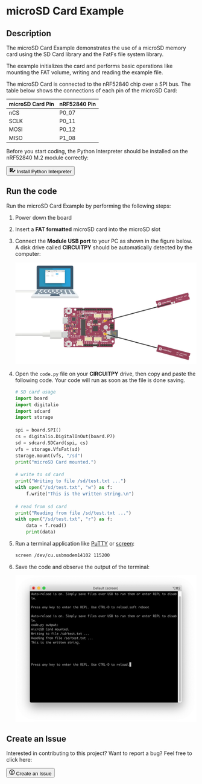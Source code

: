 # microSD Card Example

## Description

The microSD Card Example demonstrates the use of a microSD memory card using the SD Card library and the FatFs file system library.

The example initializes the card and performs basic operations like mounting the FAT volume, writing and reading the example file.

The microSD Card is connected to the nRF52840 chip over a SPI bus. The table below shows the connections of each pin of the microSD Card:

| microSD Card Pin      | nRF52840 Pin  |
|-----------------------|---------------|
| nCS                   | P0_07         |
| SCLK                  | P0_11         |
| MOSI                  | P0_12         |
| MISO                  | P1_08         |

Before you start coding, the Python Interpreter should be installed on the nRF52840 M.2 module correctly:

<a href="../../install"><button class="md-tile md-tile--primary" style="width:auto;"><svg xmlns="http://www.w3.org/2000/svg" viewBox="0 0 16 16" width="16" height="16"><path fill-rule="evenodd" d="M16 8.5l-6 6-3-3L8.5 10l1.5 1.5L14.5 7 16 8.5zM5.7 12.2l.8.8H2c-.55 0-1-.45-1-1V3c0-.55.45-1 1-1h7c.55 0 1 .45 1 1v6.5l-.8-.8c-.39-.39-1.03-.39-1.42 0L5.7 10.8a.996.996 0 000 1.41v-.01zM4 4h5V3H4v1zm0 2h5V5H4v1zm0 2h3V7H4v1zM3 9H2v1h1V9zm0-2H2v1h1V7zm0-2H2v1h1V5zm0-2H2v1h1V3z"></path></svg> Install Python Interpreter</button></a>

## Run the code

Run the microSD Card Example by performing the following steps:

1. Power down the board

2. Insert a **FAT formatted** microSD card into the microSD slot

3. Connect the **Module USB port** to your PC as shown in the figure below. A disk drive called **CIRCUITPY** should be automatically detected by the computer:

	![](assets/images/connect-module-usb-sd.webp)

4. Open the `code.py` file on your **CIRCUITPY** drive, then copy and paste the following code. Your code will run as soon as the file is done saving.

	``` py
	# SD card usage
	import board
	import digitalio
	import sdcard
	import storage

	spi = board.SPI()
	cs = digitalio.DigitalInOut(board.P7)
	sd = sdcard.SDCard(spi, cs)
	vfs = storage.VfsFat(sd)
	storage.mount(vfs, "/sd")
	print("microSD Card mounted.")

	# write to sd card
	print("Writing to file /sd/test.txt ...")
	with open("/sd/test.txt", "w") as f:
		f.write("This is the written string.\n")

	# read from sd card
	print("Reading from file /sd/test.txt ...")
	with open("/sd/test.txt", "r") as f:
		data = f.read()
		print(data)

	```

5. Run a terminal application like [PuTTY](https://www.chiark.greenend.org.uk/~sgtatham/putty/) or [screen](https://www.gnu.org/software/screen/manual/screen.html):

	``` sh
	screen /dev/cu.usbmodem14102 115200
	```

6. Save the code and observe the output of the terminal:

	![](assets/images/microsd-example-output.webp)

## Create an Issue

Interested in contributing to this project? Want to report a bug? Feel free to click here:

<a href="https://github.com/makerdiary/nrf52840-m2-devkit/issues/new?title=Python:%20microSD Card:%20%3Ctitle%3E"><button class="md-tile md-tile--primary"><svg xmlns="http://www.w3.org/2000/svg" viewBox="0 0 14 16" width="14" height="16"><path fill-rule="evenodd" d="M7 2.3c3.14 0 5.7 2.56 5.7 5.7s-2.56 5.7-5.7 5.7A5.71 5.71 0 011.3 8c0-3.14 2.56-5.7 5.7-5.7zM7 1C3.14 1 0 4.14 0 8s3.14 7 7 7 7-3.14 7-7-3.14-7-7-7zm1 3H6v5h2V4zm0 6H6v2h2v-2z"></path></svg> Create an Issue</button></a>
